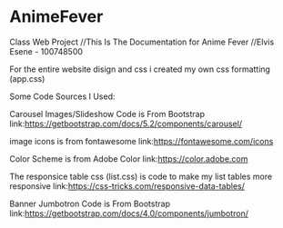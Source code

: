 # AnimeFever
Class Web Project
//This Is The Documentation for Anime Fever //Elvis Esene - 100748500

For the entire website disign and css i created my own css formatting (app.css)


Some Code Sources I Used:

Carousel Images/Slideshow Code is From Bootstrap
link:https://getbootstrap.com/docs/5.2/components/carousel/

image icons is from fontawesome
link:https://fontawesome.com/icons

Color Scheme is from Adobe Color
link:https://color.adobe.com

The responsice table css (list.css) is code to make my list tables more responsive
link:https://css-tricks.com/responsive-data-tables/

Banner Jumbotron Code is From Bootstrap
link:https://getbootstrap.com/docs/4.0/components/jumbotron/
